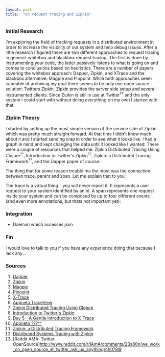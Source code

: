 ```yaml
---
layout: post
title:  "On request tracing and Zipkin"
---
```


### Initial Research

I'm exploring the field of tracking requests in a distributed environment in order to increase the visibility of our system and help debug issues. After a little research I figured there are two different approaches to request tracing in general: whitebox and blackbox request tracing. The first is done by instrumenting your code, the latter passively listens to what is going on and comes to conclusions based on heuristics. There are a number of papers covering the whitebox approach: Dapper, Zipkin, and XTrace and the blackbox alternative: Magpie and Pinpoint. 
While both approaches seem capeable of archiving my goal there seems to be only one open source solution: Twitters Zipkin. Zipkin provides the server side setup and several instrumented clients. Since Zipkin is still in use at Twitter<sup>??</sup> and the only system I could start with without doing everything on my own I started with that.

### Zipkin Theory

I started by setting up the most simple version of the service side of Zipkin which was pretty much straight forward. At that time I didn't know much about it and I started sending crap in order to see what it looks like. I had a graph in mind and kept changing the data until it looked like I wanted. There were a couple of resources that helped me: Zipkin Distributed Tracing Using Clojure<sup>??</sup>, Introduction to Twitter's Zipkin<sup>??</sup>, Zipkin: a Distributed Tracing Framework<sup>??</sup>, and the Dapper paper of course. 

The thing that for some reason trouble me the most was the connection between trace, parent and span. Let me explain that to you:

The trace is a virtual thing - you will never report it. It represents a user request to your system identified by an id. A span represents one request inside your system and can be composed by up to four different events (and even more annotations, but thats not important yet):

### Integration

* Daemon which accesses json

### Fin

I would love to talk to you if you have any experience doing that because I lack any...

### Sources

1. [Dapper](http://research.google.com/pubs/pub36356.html)
2. [Zipkin](https://github.com/twitter/zipkin)
3. [Magpie](https://www.usenix.org/legacy/event/osdi04/tech/full_papers/barham/barham.pdf)
4. [Pinpoint](http://roc.cs.berkeley.edu/papers/roc-pinpoint-ipds.pdf)
5. [X-Trace](www.x-trace.net)
6. [Appneta TraceView](http://www.appneta.com/products/traceview/)
7. [Zipkin Distributed Tracing Using Clojure](http://blog.guillermowinkler.com/blog/2013/11/28/zipkin-distributed-tracing-using-clojure/)
8. [Introduction to Twitter's Zipkin](http://itszero.github.io/blog/2014/03/03/introduction-to-twitters-zipkin/)
9. [Day 5 - A Gentle Introduction to X-Trace](http://sysadvent.blogspot.de/2013/12/day-5-gentle-introduction-to-x-trace.html)
10. [Appneta ???^^](http://www.appneta.com/blog/x-trace-introduction/)
11. [Zipkin: a Distributed Tracing Framework](http://www.infoq.com/presentations/Zipkin)
12. [Distributed Systems Tracing with Zipkin](https://blog.twitter.com/2012/distributed-systems-tracing-with-zipkin)
13. [Reddit AMA: Twitter OpenSource]http://www.reddit.com/r/IAmA/comments/23s80n/we_work_on_open_source_at_twitter_ask_us_anything/ch078l9
